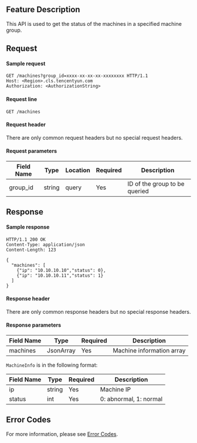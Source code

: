 ## Feature Description

This API is used to get the status of the machines in a specified machine group.

## Request
#### Sample request

```shell
GET /machines?group_id=xxxx-xx-xx-xx-xxxxxxxx HTTP/1.1
Host: <Region>.cls.tencentyun.com
Authorization: <AuthorizationString>
```

#### Request line

```shell
GET /machines
```

#### Request header

There are only common request headers but no special request headers.

#### Request parameters

| Field Name | Type | Location | Required | Description |
|--------------|--------|------|---------|--------------------------------|
| group_id     | string | query| Yes      | ID of the group to be queried                   |

## Response

#### Sample response

```shell
HTTP/1.1 200 OK
Content-Type: application/json
Content-Length: 123

{
  "machines": [
    {"ip": "10.10.10.10","status": 0},
    {"ip": "10.10.10.11","status": 1}
  ]
}
```

#### Response header

There are only common response headers but no special response headers.

#### Response parameters

| Field Name | Type | Required | Description |
|-------------|-----------|---------|-------------------------------|
| machines    |JsonArray  | Yes      | Machine information array                    |

`MachineInfo` is in the following format:

| Field Name | Type | Required | Description |
|------------|--------|---------|-------------------------------|
| ip         | string | Yes      | Machine IP                    |
| status     | int    | Yes      | 0: abnormal, 1: normal            |

## Error Codes

For more information, please see [Error Codes](https://intl.cloud.tencent.com/document/product/614/12402).
